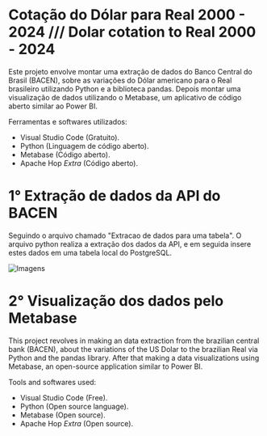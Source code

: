 # Cotação do Dólar para Real 2000 - 2024 /// Dolar cotation to Real 2000 - 2024
Este projeto envolve montar uma extração de dados do Banco Central do Brasil (BACEN), sobre as variações do Dólar americano para o Real brasileiro utilizando Python e a biblioteca pandas. Depois montar uma visualização de dados utilizando o Metabase, um aplicativo de código aberto similar ao Power BI.

Ferramentas e softwares utilizados:
- Visual Studio Code (Gratuito).
- Python (Linguagem de código aberto).
- Metabase (Código aberto).
- Apache Hop *Extra* (Código aberto).

# 1° Extração de dados da API do BACEN
Seguindo o arquivo chamado "Extracao de dados para uma tabela". O arquivo python realiza a extração dos dados da API, e em seguida insere estes dados em uma tabela local do PostgreSQL.

![Imagens](Visualizacao_da_tabela)

# 2° Visualização dos dados pelo Metabase

This project revolves in making an data extraction from the brazilian central bank (BACEN), about the variations of the US Dolar to the brazilian Real via Python and the pandas library. After that making a data visualizations using Metabase, an open-source application similar to Power BI.

Tools and softwares used:
- Visual Studio Code (Free).
- Python (Open source language).
- Metabase (Open source).
- Apache Hop *Extra* (Open source).
